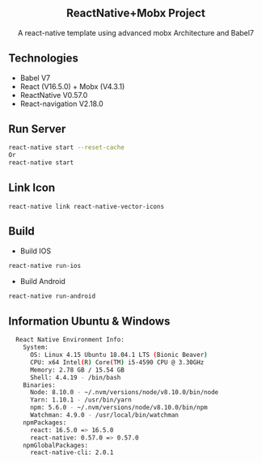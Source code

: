 <h2 align="center">ReactNative+Mobx Project</h2>
<p align="center">A react-native template using advanced mobx Architecture and Babel7</p>

## Technologies

- Babel V7
- React (V16.5.0) + Mobx (V4.3.1)
- ReactNative V0.57.0
- React-navigation V2.18.0

## Run Server
```bash
react-native start --reset-cache
Or
react-native start
```

## Link Icon
```
react-native link react-native-vector-icons
```

## Build
- Build IOS

```bash
react-native run-ios
```

- Build Android

```bash
react-native run-android
```

## Information Ubuntu & Windows

```bash
  React Native Environment Info:
    System:
      OS: Linux 4.15 Ubuntu 18.04.1 LTS (Bionic Beaver)
      CPU: x64 Intel(R) Core(TM) i5-4590 CPU @ 3.30GHz
      Memory: 2.78 GB / 15.54 GB
      Shell: 4.4.19 - /bin/bash
    Binaries:
      Node: 8.10.0 - ~/.nvm/versions/node/v8.10.0/bin/node
      Yarn: 1.10.1 - /usr/bin/yarn
      npm: 5.6.0 - ~/.nvm/versions/node/v8.10.0/bin/npm
      Watchman: 4.9.0 - /usr/local/bin/watchman
    npmPackages:
      react: 16.5.0 => 16.5.0 
      react-native: 0.57.0 => 0.57.0 
    npmGlobalPackages:
      react-native-cli: 2.0.1

```